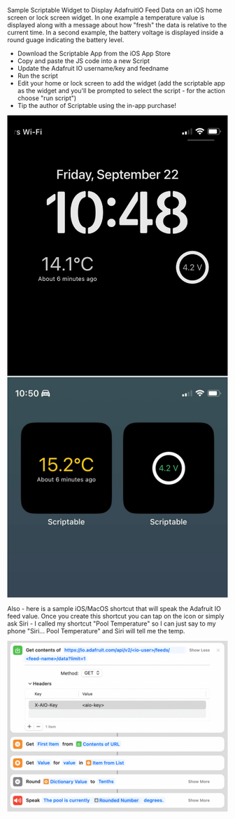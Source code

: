 Sample Scriptable Widget to Display AdafruitIO Feed Data on an iOS home
screen or lock screen widget.  In one example a temperature value is 
displayed along with a message about how "fresh" the data is relative to 
the current time.  In a second example, the battery voltage is displayed inside a round guage indicating the battery level.

- Download the Scriptable App from the iOS App Store
- Copy and paste the JS code into a new Script
- Update the Adafruit IO username/key and feedname
- Run the script
- Edit your home or lock screen to add the widget (add the scriptable app as the widget and you'll be prompted to select the script - for the action choose "run script")
- Tip the author of Scriptable using the in-app purchase!

<img width="600" alt="Widget on Lock Screen" src="https://github.com/bradrblack/adafruit-io-scriptable-widget/blob/main/IMG_2217.jpg">
<img width="600" alt="Widget on Home Screen" src="https://github.com/bradrblack/adafruit-io-scriptable-widget/blob/main/IMG_2218.jpg">

Also - here is a sample iOS/MacOS shortcut that will speak the Adafruit IO feed value.  Once you create this shortcut you can tap on the icon or simply ask Siri - I called my shortcut "Pool Temperature" so I can just say to my phone "Siri... Pool Temperature" and Siri will tell me the temp.

<img width="600" alt="Widget on Home Screen" src="https://github.com/bradrblack/adafruit-io-scriptable-widget/blob/main/ShortCut%20Screenshot.png">
